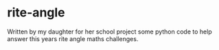 # rite-angle

Written by my daughter for her school project
some python code to help answer this years rite angle maths challenges. 
